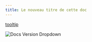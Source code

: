 ```yaml
---
title: Le nouveau titre de cette doc
---
```


[tooltip](https://support.discord.com/hc/article_attachments/360033999071/2.png)

![Docs Version Dropdown](/img/tutorial/docsVersionDropdown.png)
